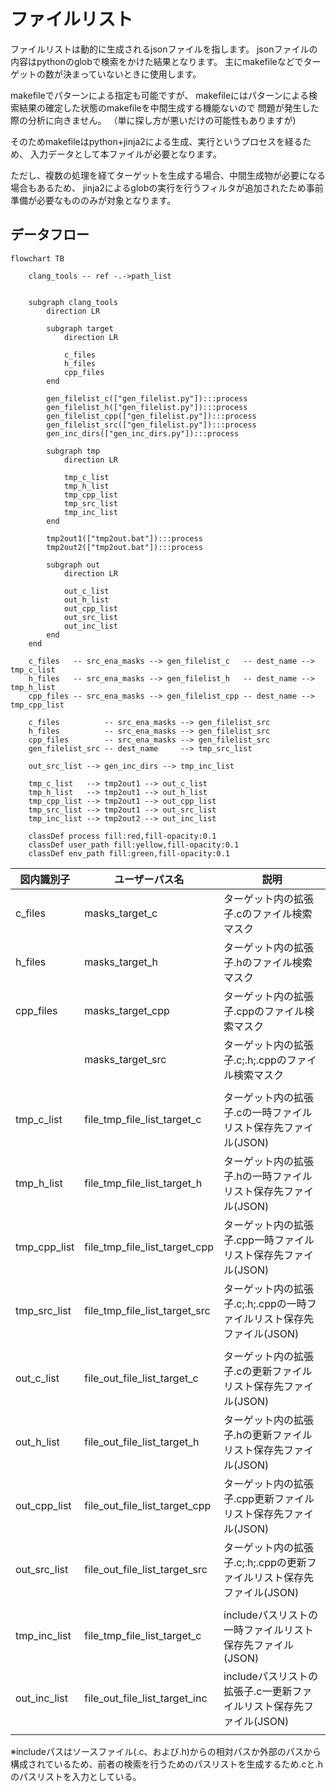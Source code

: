 # ファイルリスト

ファイルリストは動的に生成されるjsonファイルを指します。
jsonファイルの内容はpythonのglobで検索をかけた結果となります。
主にmakefileなどでターゲットの数が決まっていないときに使用します。

makefileでパターンによる指定も可能ですが、
makefileにはパターンによる検索結果の確定した状態のmakefileを中間生成する機能ないので
問題が発生した際の分析に向きません。
（単に探し方が悪いだけの可能性もありますが)

そのためmakefileはpython+jinja2による生成、実行というプロセスを経るため、
入力データとして本ファイルが必要となります。

ただし、複数の処理を経てターゲットを生成する場合、中間生成物が必要になる場合もあるため、
jinja2によるglobの実行を行うフィルタが追加されたため事前準備が必要なもののみが対象となります。

## データフロー

```mermaid
flowchart TB

    clang_tools -- ref -.->path_list


    subgraph clang_tools
        direction LR

        subgraph target
            direction LR

            c_files
            h_files
            cpp_files
        end

        gen_filelist_c(["gen_filelist.py"]):::process
        gen_filelist_h(["gen_filelist.py"]):::process
        gen_filelist_cpp(["gen_filelist.py"]):::process
        gen_filelist_src(["gen_filelist.py"]):::process
        gen_inc_dirs(["gen_inc_dirs.py"]):::process

        subgraph tmp
            direction LR

            tmp_c_list
            tmp_h_list
            tmp_cpp_list
            tmp_src_list
            tmp_inc_list
        end

        tmp2out1(["tmp2out.bat"]):::process
        tmp2out2(["tmp2out.bat"]):::process

        subgraph out
            direction LR

            out_c_list
            out_h_list
            out_cpp_list
            out_src_list
            out_inc_list
        end
    end
    
    c_files   -- src_ena_masks --> gen_filelist_c   -- dest_name --> tmp_c_list
    h_files   -- src_ena_masks --> gen_filelist_h   -- dest_name --> tmp_h_list
    cpp_files -- src_ena_masks --> gen_filelist_cpp -- dest_name --> tmp_cpp_list

    c_files          -- src_ena_masks --> gen_filelist_src
    h_files          -- src_ena_masks --> gen_filelist_src
    cpp_files        -- src_ena_masks --> gen_filelist_src
    gen_filelist_src -- dest_name     --> tmp_src_list

    out_src_list --> gen_inc_dirs --> tmp_inc_list

    tmp_c_list   --> tmp2out1 --> out_c_list
    tmp_h_list   --> tmp2out1 --> out_h_list
    tmp_cpp_list --> tmp2out1 --> out_cpp_list
    tmp_src_list --> tmp2out1 --> out_src_list
    tmp_inc_list --> tmp2out2 --> out_inc_list

    classDef process fill:red,fill-opacity:0.1
    classDef user_path fill:yellow,fill-opacity:0.1
    classDef env_path fill:green,fill-opacity:0.1
```

| 図内識別子    | ユーザーパス名                 | 説明                                                                   |
| ------------- | ------------------------------ | ---------------------------------------------------------------------- |
| c_files       | masks_target_c                 | ターゲット内の拡張子.cのファイル検索マスク                             |
| h_files       | masks_target_h                 | ターゲット内の拡張子.hのファイル検索マスク                             |
| cpp_files     | masks_target_cpp               | ターゲット内の拡張子.cppのファイル検索マスク                           |
|               | masks_target_src               | ターゲット内の拡張子.c;.h;.cppのファイル検索マスク                     |
||||
| tmp_c_list    | file_tmp_file_list_target_c    | ターゲット内の拡張子.cの一時ファイルリスト保存先ファイル(JSON)         |
| tmp_h_list    | file_tmp_file_list_target_h    | ターゲット内の拡張子.hの一時ファイルリスト保存先ファイル(JSON)         |
| tmp_cpp_list  | file_tmp_file_list_target_cpp  | ターゲット内の拡張子.cpp一時ファイルリスト保存先ファイル(JSON)         |
| tmp_src_list  | file_tmp_file_list_target_src  | ターゲット内の拡張子.c;.h;.cppの一時ファイルリスト保存先ファイル(JSON) |
||||
| out_c_list    | file_out_file_list_target_c    | ターゲット内の拡張子.cの更新ファイルリスト保存先ファイル(JSON)         |
| out_h_list    | file_out_file_list_target_h    | ターゲット内の拡張子.hの更新ファイルリスト保存先ファイル(JSON)         |
| out_cpp_list  | file_out_file_list_target_cpp  | ターゲット内の拡張子.cpp更新ファイルリスト保存先ファイル(JSON)         |
| out_src_list  | file_out_file_list_target_src  | ターゲット内の拡張子.c;.h;.cppの更新ファイルリスト保存先ファイル(JSON) |
||||
| tmp_inc_list    | file_tmp_file_list_target_c   | includeパスリストの一時ファイルリスト保存先ファイル(JSON)             |
| out_inc_list    | file_out_file_list_target_inc | includeパスリストの拡張子.c一更新ファイルリスト保存先ファイル(JSON)   |
||||

※includeパスはソースファイル(.c、および.h)からの相対パスか外部のパスから構成されているため、前者の検索を行うためのパスリストを生成するため.cと.hのパスリストを入力としている。

